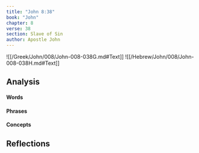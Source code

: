 ```yaml
---
title: "John 8:38"
book: "John"
chapter: 8
verse: 38
section: Slave of Sin
author: Apostle John
---
```

![[/Greek/John/008/John-008-038G.md#Text]]
![[/Hebrew/John/008/John-008-038H.md#Text]]

## Analysis

#### Words

#### Phrases

#### Concepts

## Reflections
